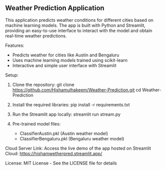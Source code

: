 ## Weather Prediction Application

This application predicts weather conditions for different cities based on machine learning models. The app is built with Python and Streamlit, providing an easy-to-use interface to interact with the model and obtain real-time weather predictions.

Features:
- Predicts weather for cities like Austin and Bengaluru
- Uses machine learning models trained using scikit-learn
- Interactive and simple user interface with Streamlit

Setup:
1. Clone the repository:
   git clone https://github.com/Hishamulhakeem/Weather-Prediction.git
   cd Weather-Prediction

2. Install the required libraries:
   pip install -r requirements.txt

3. Run the Streamlit app locally:
   streamlit run stream.py

4. Pre-trained model files:
   - ClassifierAustin.pkl (Austin weather model)
   - ClassifierBengaluru.pkl (Bengaluru weather model)

Cloud Server Link:
Access the live demo of the app hosted on Streamlit Cloud:
https://hishamwetherpred.streamlit.app/

License:
MIT License - See the LICENSE file for details

